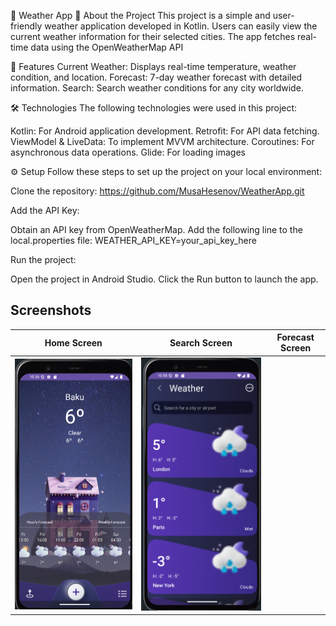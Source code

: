 📌 Weather App
📖 About the Project
This project is a simple and user-friendly weather application developed in Kotlin. Users can easily view the current weather information for their selected cities. The app fetches real-time data using the OpenWeatherMap API

🚀 Features
Current Weather: Displays real-time temperature, weather condition, and location.
Forecast: 7-day weather forecast with detailed information.
Search: Search weather conditions for any city worldwide.

🛠️ Technologies
The following technologies were used in this project:

Kotlin: For Android application development.
Retrofit: For API data fetching.
ViewModel & LiveData: To implement MVVM architecture.
Coroutines: For asynchronous data operations.
Glide: For loading images

⚙️ Setup
Follow these steps to set up the project on your local environment:

Clone the repository:
https://github.com/MusaHesenov/WeatherApp.git

Add the API Key:

Obtain an API key from OpenWeatherMap.
Add the following line to the local.properties file:
WEATHER_API_KEY=your_api_key_here

Run the project:

Open the project in Android Studio.
Click the Run button to launch the app.

## Screenshots

| Home Screen | Search Screen | Forecast Screen |
|-------------|---------------|-----------------|
| ![Home Screen](app/src/main/res/drawable/home.png) | ![Search Screen](app/src/main/res/drawable/search.png) |

